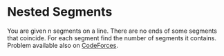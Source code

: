 # Nested Segments

You are given n segments on a line. There are no ends of some segments that coincide. For each segment find the number of segments it contains. Problem available also on [CodeForces](https://codeforces.com/problemset/problem/652/D?locale=en).
